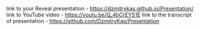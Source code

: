 link to your Reveal presentation - https://dzmitrykas.github.io/Presentation/
link to YouTube video - https://youtu.be/Q_4bCrEYS1E
link to the transcript of presentation - https://github.com/DzmitryKas/Presentation

